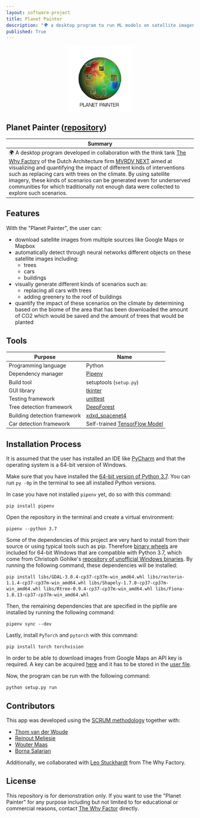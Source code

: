 ```yaml
---
layout: software-project
title: Planet Painter
description: "🌍 a desktop program to run ML models on satellite imagery"
published: True
---
```


<img src= "/assets/software-project/planet-painter/planet_painter_logo.png" alt="Planet Painter Logo" width="35%" style="display: block; margin: 0 auto">

## Planet Painter ([repository](https://github.com/johanneshagspiel/planet-painter))

| Summary  |
| -------------------------------------------------- |
| 🌍 A desktop program developed in collaboration with the think tank [The Why Factory](https://www.mvrdv.nl/projects/368/the-why-factory) of the Dutch Architecture firm [MVRDV NEXT](https://www.mvrdv.nl/themes/15/next) aimed at visualizing and quantifying the impact of different kinds of interventions such as replacing cars with trees on the climate. By using satellite imagery, these kinds of scenarios can be generated even for underserved communities for which traditionally not enough data were collected to explore such scenarios.|

## Features

With the "Planet Painter", the user can:

- download satellite images from multiple sources like Google Maps or Mapbox
- automatically detect through neural networks different objects on these satellite images including:
  - trees
  - cars
  - buildings
- visually generate different kinds of scenarios such as:
  - replacing all cars with trees
  - adding greenery to the roof of buildings
- quantify the impact of these scenarios on the climate by determining based on the biome of the area that has been downloaded the amount of CO2 which would be saved and the amount of trees that would be planted

## Tools

| Purpose                      | Name                                                                                       |
|------------------------------|--------------------------------------------------------------------------------------------|
| Programming language         | Python                                                                                     |
| Dependency manager           | [Pipenv](https://pipenv.pypa.io/en/latest/)                                                |
| Build tool                   | setuptools (`setup.py`)                                                                    |
| GUI library                  | [tkinter](https://docs.python.org/3/library/tkinter.html)                                  |
| Testing framework            | [unittest](https://docs.python.org/3/library/unittest.html)                                |
| Tree detection framework     | [DeepForest](https://deepforest.readthedocs.io/en/latest/)                                 |
| Building detection framework | [xdxd_spacenet4](https://github.com/CosmiQ/solaris/blob/main/solaris/nets/zoo/__init__.py) |
| Car detection framework      | Self-trained [TensorFlow Model](https://www.tensorflow.org/)                               |


## Installation Process

It is assumed that the user has installed an IDE like [PyCharm](https://www.jetbrains.com/pycharm/) and that the operating system is a 64-bit version of Windows.
	
Make sure that you have installed the [64-bit version of Python 3.7](https://www.python.org/downloads/release/python-370/). You can run `py -0p` in the terminal to see all installed Python versions.

In case you have not installed `pipenv` yet, do so with this command:

	pip install pipenv

Open the repository in the terminal and create a virtual environment:    

    pipenv --python 3.7 

Some of the dependencies of this project are very hard to install from their source or using typical tools such as pip. Therefore [binary wheels](libs) are included for 64-bit Windows that are compatible with Python 3.7, which come from Christoph Gohlke's [repository of unofficial Windows binaries](https://www.lfd.uci.edu/~gohlke/pythonlibs/). By running the following command, these dependencies will be installed:

	pip install libs/GDAL-3.0.4-cp37-cp37m-win_amd64.whl libs/rasterio-1.1.4-cp37-cp37m-win_amd64.whl libs/Shapely-1.7.0-cp37-cp37m-win_amd64.whl libs/Rtree-0.9.4-cp37-cp37m-win_amd64.whl libs/Fiona-1.8.13-cp37-cp37m-win_amd64.whl

Then, the remaining dependencies that are specified in the pipfile are installed by running the following command:

	pipenv sync --dev

Lastly, install `PyTorch` and `pytorch` with this command:
	
	pip install torch torchvision

In order to be able to download images from Google Maps an API key is required. A key can be acquired [here](https://developers.google.com/maps/documentation/javascript/get-api-key) and it has to be stored in the [user file](src/mesh_city/resources/user/users.json).

Now, the program can be run with the following command:

	python setup.py run


## Contributors

This app was developed using the [SCRUM methodology](https://www.scrum.org/resources/what-is-scrum) together with:

- [Thom van der Woude](https://github.com/tbvanderwoude)
- [Reinout Meliesie](https://github.com/Zedfrigg)
- [Wouter Maas](https://github.com/wfvmaas)
- [Borna Salarian](https://github.com/Bsalarian)

Additionally, we collaborated with [Leo Stuckhardt](https://www.mvrdv.nl/about/team/51/leo-stuckardt) from The Why Factory.

## License

This repository is for demonstration only. If you want to use the "Planet Painter" for any purpose including but not limited to for educational or commercial reasons, contact [The Why Factor](javier@thewhyfactory.com) directly. 
